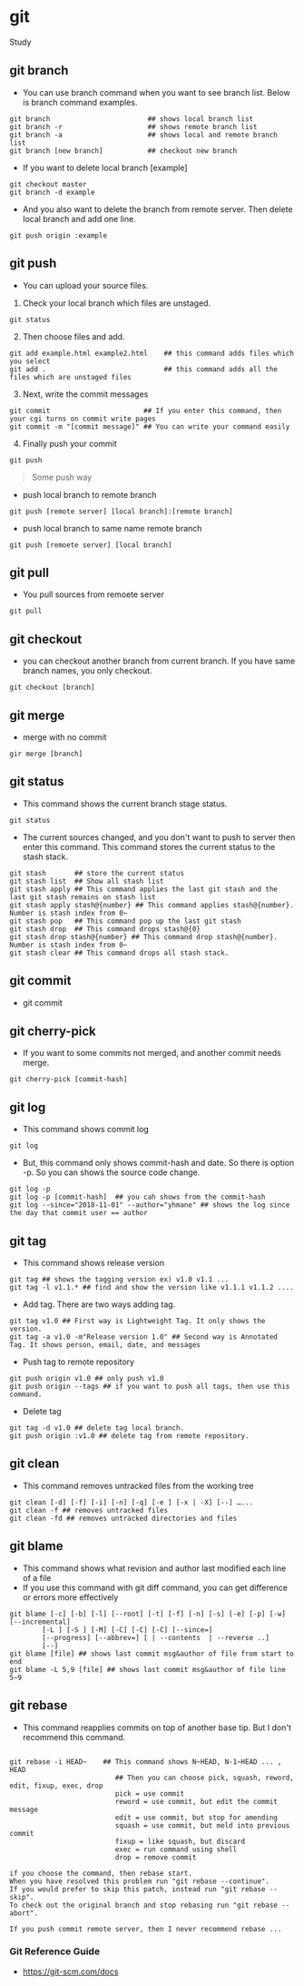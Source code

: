 # git
Study

## git branch
* You can use branch command when you want to see branch list. Below is branch command examples.

<pre><code>git branch                        ## shows local branch list
git branch -r                     ## shows remote branch list
git branch -a                     ## shows local and remote branch list 
git branch [new branch]           ## checkout new branch
</code></pre> 

* If you want to delete local branch [example]
<pre><code>git checkout master
git branch -d example
</code></pre> 

* And you also want to delete the branch from remote server.
Then delete local branch and add one line.
<pre><code>git push origin :example
</code></pre> 

## git push
* You can upload your source files. 
1. Check your local branch which files are unstaged.
<pre><code>git status</code></pre> 
2. Then choose files and add.
<pre><code>git add example.html example2.html    ## this command adds files which you select
git add .                             ## this command adds all the files which are unstaged files
</code></pre>
3. Next, write the commit messages
<pre><code>git commit                       ## If you enter this command, then your cgi turns on commit write pages
git commit -m "[commit message]" ## You can write your command easily</code></pre>
4. Finally push your commit
<pre><code>git push</code></pre>

> Some push way
* push local branch to remote branch
<pre><code>git push [remote server] [local branch]:[remote branch]</code></pre>

* push local branch to same name remote branch
<pre><code>git push [remoete server] [local branch]</code></pre>

## git pull
* You pull sources from remoete server
<pre><code>git pull</code></pre>

## git checkout
* you can checkout another branch from current branch. If you have same branch names, you only checkout.
<pre><code>git checkout [branch]</code></pre>

## git merge
* merge with no commit
<pre><code>gir merge [branch]</code></pre>

## git status
* This command shows the current branch stage status.
<pre><code>git status</code></pre>

* The current sources changed, and you don't want to push to server then enter this command. This command stores the current status to the stash stack.
<pre><code>git stash       ## store the current status
git stash list  ## Show all stash list
git stash apply ## This command applies the last git stash and the last git stash remains on stash list
git stash apply stash@{number} ## This command applies stash@{number}. Number is stash index from 0~
git stash pop   ## This command pop up the last git stash
git stash drop  ## This command drops stash@{0}
git stash drop stash@{number} ## This command drop stash@{number}. Number is stash index from 0~
git stash clear ## This command drops all stash stack.          
</code></pre>

## git commit
* git commit

## git cherry-pick
* If you want to some commits not merged, and another commit needs merge.
<pre><code>git cherry-pick [commit-hash]</code></pre>

## git log
* This command shows commit log
<pre><code>git log</code></pre>
* But, this command only shows commit-hash and date. So there is option -p. So you can shows the source code change.
<pre><code>git log -p
git log -p [commit-hash]  ## you cah shows from the commit-hash
git log --since="2018-11-01" --author="yhmane" ## shows the log since the day that commit user == author</code></pre>

## git tag
* This command shows release version
<pre><code>git tag ## shows the tagging version ex) v1.0 v1.1 ...
git tag -l v1.1.* ## find and show the version like v1.1.1 v1.1.2 ....
</code></pre>

* Add tag. There are two ways adding tag.
<pre><code>git tag v1.0 ## First way is Lightweight Tag. It only shows the version.
git tag -a v1.0 -m"Release version 1.0" ## Second way is Annotated Tag. It shows person, email, date, and messages
</code></pre>

* Push tag to remote repository
<pre><code>git push origin v1.0 ## only push v1.0
git push origin --tags ## if you want to push all tags, then use this command.
</code></pre>

* Delete tag
<pre><code>git tag -d v1.0 ## delete tag local branch.
git push origin :v1.0 ## delete tag from remote repository.
</code></pre>


## git clean
* This command removes untracked files from the working tree
<pre><code>git clean [-d] [-f] [-i] [-n] [-q] [-e <pattern>] [-x | -X] [--] <path>…​...
git clean -f ## removes untracked files
git clean -fd ## removes untracked directories and files
</code></pre>


## git blame
* This command shows what revision and author last modified each line of a file
* If you use this command with git diff command, you can get difference or errors more effectively
<pre><code>git blame [-c] [-b] [-l] [--root] [-t] [-f] [-n] [-s] [-e] [-p] [-w] [--incremental]
	    [-L <range>] [-S <revs-file>] [-M] [-C] [-C] [-C] [--since=<date>]
	    [--progress] [--abbrev=<n>] [<rev> | --contents <file> | --reverse <rev>..<rev>]
	    [--] <file>
git blame [file] ## shows last commit msg&author of file from start to end
git blame -L 5,9 [file] ## shows last commit msg&author of file line 5~9
</code></pre>

## git rebase
* This command reapplies commits on top of another base tip. But I don't recommend this command.
<pre><code>
git rebase -i HEAD~<N>    ## This command shows N~HEAD, N-1~HEAD ... , HEAD
                          ## Then you can choose pick, squash, reword, edit, fixup, exec, drop
                          pick = use commit
                          reword = use commit, but edit the commit message
                          edit = use commit, but stop for amending
                          squash = use commit, but meld into previous commit
                          fixup = like squash, but discard
                          exec = run command using shell
                          drop = remove commit
                          
if you choose the command, then rebase start.
When you have resolved this problem run "git rebase --continue".
If you would prefer to skip this patch, instead run "git rebase --skip".
To check out the original branch and stop rebasing run "git rebase --abort".

If you push commit remote server, then I never recommend rebase ...
</code></pre>


### Git Reference Guide
* https://git-scm.com/docs
